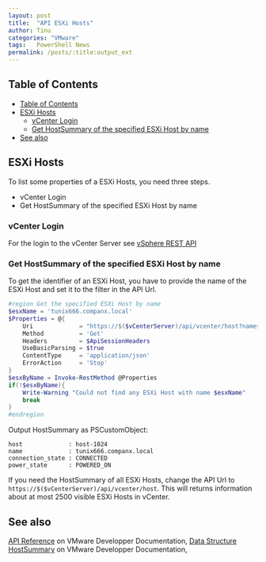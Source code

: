 ```yaml
---
layout: post
title:  "API ESXi Hosts"
author: Tinu
categories: "VMware"
tags:   PowerShell News
permalink: /posts/:title:output_ext
---
```


## Table of Contents

- [Table of Contents](#table-of-contents)
- [ESXi Hosts](#esxi-hosts)
  - [vCenter Login](#vcenter-login)
  - [Get HostSummary of the specified ESXi Host by name](#get-hostsummary-of-the-specified-esxi-host-by-name)
- [See also](#see-also)

## ESXi Hosts

To list some properties of a ESXi Hosts, you need three steps.

- vCenter Login
- Get HostSummary of the specified ESXi Host by name

### vCenter Login

For the login to the vCenter Server see [vSphere REST API](https://tinuwalther.github.io/posts/vmwapivcenter.html)

### Get HostSummary of the specified ESXi Host by name

To get the identifier of an ESXi Host, you have to provide the name of the ESXi Host and set it to the filter in the API Url.

````powershell
#region Get the specified ESXi Host by name
$esxName = 'tunix666.companx.local'
$Properties = @{
    Uri             = "https://$($vCenterServer)/api/vcenter/host?names=$($esxName)"
    Method          = 'Get'
    Headers         = $ApiSessionHeaders
    UseBasicParsing = $true
    ContentType     = 'application/json'
    ErrorAction     = 'Stop'
}
$esxByName = Invoke-RestMethod @Properties
if(!$esxByName){
    Write-Warning "Could not find any ESXi Host with name $esxName"
    break
}
#endregion
````

Output HostSummary as PSCustomObject:

````text
host             : host-1024
name             : tunix666.companx.local
connection_state : CONNECTED
power_state      : POWERED_ON
````

If you need the HostSummary of all ESXi Hosts, change the API Url to `https://$($vCenterServer)/api/vcenter/host`. This will returns information about at most 2500 visible ESXi Hosts in vCenter.

## See also

[API Reference](https://developer.vmware.com/apis/vsphere-automation/v7.0U3/) on VMware Developper Documentation,
[Data Structure HostSummary](https://developer.vmware.com/apis/vsphere-automation/v7.0U3/vcenter/data-structures/Host/Summary/) on VMware Developper Documentation,
